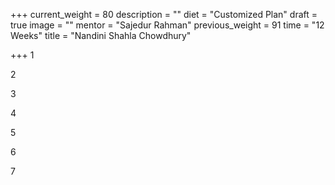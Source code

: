 +++
current_weight = 80
description = ""
diet = "Customized Plan"
draft = true
image = ""
mentor = "Sajedur Rahman"
previous_weight = 91
time = "12 Weeks"
title = "Nandini Shahla Chowdhury"

+++
1

2

3

4

5

6

7